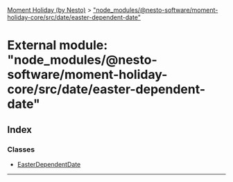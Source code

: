 [Moment Holiday (by Nesto)](../README.md) > ["node_modules/@nesto-software/moment-holiday-core/src/date/easter-dependent-date"](../modules/_node_modules__nesto_software_moment_holiday_core_src_date_easter_dependent_date_.md)

# External module: "node_modules/@nesto-software/moment-holiday-core/src/date/easter-dependent-date"

## Index

### Classes

* [EasterDependentDate](../classes/_node_modules__nesto_software_moment_holiday_core_src_date_easter_dependent_date_.easterdependentdate.md)

---

